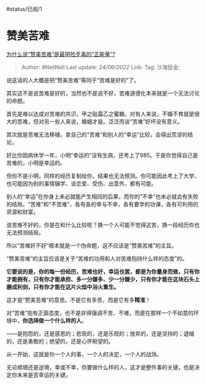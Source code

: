 #status/已阅/1  
# 赞美苦难

[为什么说“赞美苦难”是最阴险歹毒的“正能量”?](https://www.zhihu.com/question/516832110/answer/2533755374)

> Author: #NellNell
> Last update: *24/06/2022*
> Link:
> Tag:
> 沙海拾金:

说这话的人大概是把“赞美苦难”等同于“苦难是好的”了。

其实这不是说苦难是好的，当然也不是说不好，苦难道德化本来就是一个无法讨论的命题。

首先是难以达成对苦难的共识，甲之砒霜乙之蜜糖。对有人来说，不婚不育就是很大的苦难，但对另一些人来说，婚姻才是。泛泛而谈“苦难”好坏没有意义。

其次就是苦难无法移植。拿自己的“苦难”和别人的“幸运”比较，会得出荒谬的结论。

好比你因病休学一年，小明“幸运的”没有生病，还考上了985。于是你觉得自己是苦难的，小明是幸运的。

但你不是小明，同样的经历复制给你，结果也无法预测。你可能因此考上了大学、也可能因为别的事情辍学、谈恋爱、受伤、出意外，都有可能。

别人的“幸运”在你身上未必就能产生相同的后果，而你的“不幸”也未必就会有失败的结局。“苦难”和“不苦难”，各有各的幸与不幸，各有要学的功课，各有可利用的资源和财富。

说苦难不好的，你是在和什么比较呢？换一个人可能不觉得这苦，换一段经历你也无法预测结局。

所以“苦难好不好”根本就是一个伪命题，这不应该是“赞美苦难”的主旨。

“赞美苦难”的主旨应该是关于“苦难的功用和人对苦难抱持什么样的态度”的。

**它要说的是，你的每一份经历，苦难也好，幸运也罢，都是为你量身而做，只有你才能拥有，只有你才能承担、多一分嫌多、少一分嫌少，只有你才能在这块石头上磨成利剑，只有你才能在这片火焰中浴火重生。**

这才是“赞美苦难”的意思。不是它有多苦，而是它有多**精准**！

对“苦难”抱有正面态度，也不是非得强调不苦、不难，而是在那样一个不如意的环境中，**你选择做一个什么样的人**。

——是抱怨的，还是感恩的；悲观的，还是乐观的；放弃的，还是坚持的；退缩的，还是勇敢的；绝望的，还是心怀盼望的。

从一开始，这就是你一个人的事，一个人的决定，一个人的战场。

无论顺境还是逆境，幸或不幸，你要做什么样的人，这才是整件事的关键，也是决定你未来是否幸运的关键。
